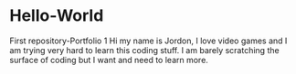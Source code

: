 # Hello-World
First repository-Portfolio 1
Hi my name is Jordon, I love video games and I am trying very hard to learn this coding stuff. I am barely scratching the surface of coding but I want and need to learn more.
